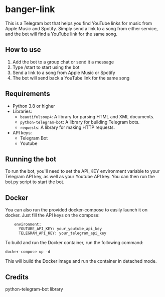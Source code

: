 # banger-link
This is a Telegram bot that helps you find YouTube links for music from Apple Music and Spotify. Simply send a link to a song from either service, and the bot will find a YouTube link for the same song.

## How to use

1. Add the bot to a group chat or send it a message
2. Type /start to start using the bot
3. Send a link to a song from Apple Music or Spotify
4. The bot will send back a YouTube link for the same song

## Requirements

- Python 3.8 or higher
- Libraries:
  - `beautifulsoup4`: A library for parsing HTML and XML documents.
  - `python-telegram-bot`: A library for building Telegram bots.
  - `requests`: A library for making HTTP requests.
- API keys:
  - Telegram Bot
  - Youtube

## Running the bot

To run the bot, you'll need to set the API_KEY environment variable to your Telegram API key, as well as your Youtube API key. You can then run the bot.py script to start the bot.

## Docker

You can also run the provided docker-compose to easily launch it on docker. Just fill the API keys on the compose:

```
    environment:
      YOUTUBE_API_KEY: your_youtube_api_key
      TELEGRAM_API_KEY: your_telegram_api_key
```

To build and run the Docker container, run the following command:

```
docker-compose up -d
```

This will build the Docker image and run the container in detached mode.

## Credits

python-telegram-bot library
